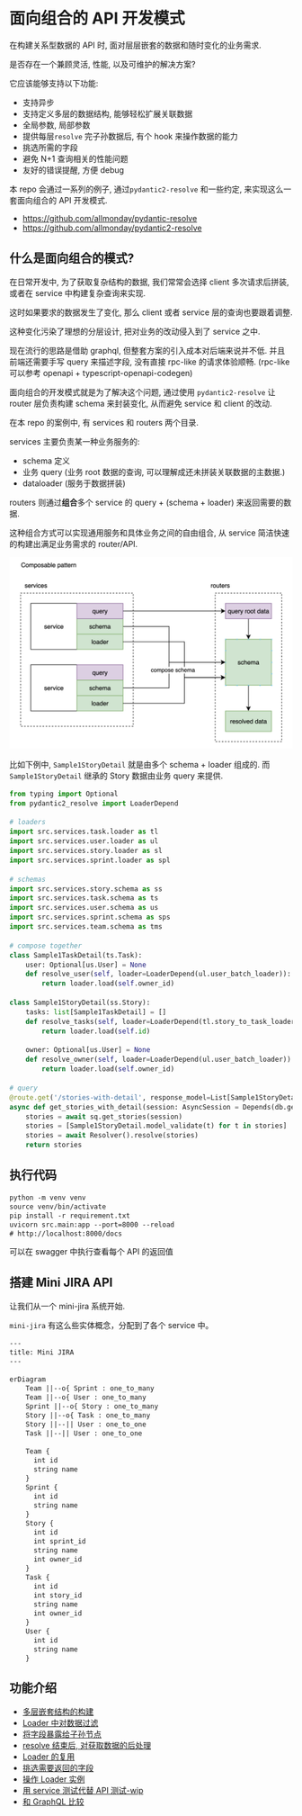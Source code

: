# 面向组合的 API 开发模式

在构建关系型数据的 API 时, 面对层层嵌套的数据和随时变化的业务需求.

是否存在一个兼顾灵活, 性能, 以及可维护的解决方案?

它应该能够支持以下功能:

- 支持异步
- 支持定义多层的数据结构, 能够轻松扩展关联数据
- 全局参数, 局部参数
- 提供每层`resolve` 完子孙数据后, 有个 hook 来操作数据的能力
- 挑选所需的字段
- 避免 N+1 查询相关的性能问题
- 友好的错误提醒, 方便 debug

本 repo 会通过一系列的例子, 通过`pydantic2-resolve` 和一些约定, 来实现这么一套面向组合的 API 开发模式.

- https://github.com/allmonday/pydantic-resolve
- https://github.com/allmonday/pydantic2-resolve

## 什么是面向组合的模式?

在日常开发中, 为了获取复杂结构的数据, 我们常常会选择 client 多次请求后拼装, 或者在 service 中构建复杂查询来实现.

这时如果要求的数据发生了变化, 那么 client 或者 service 层的查询也要跟着调整.

这种变化污染了理想的分层设计, 把对业务的改动侵入到了 service 之中.

现在流行的思路是借助 graphql, 但整套方案的引入成本对后端来说并不低. 并且前端还需要手写 query 来描述字段, 没有直接 rpc-like 的请求体验顺畅. (rpc-like 可以参考 openapi + typescript-openapi-codegen)

面向组合的开发模式就是为了解决这个问题, 通过使用 `pydantic2-resolve` 让 router 层负责构建 schema 来封装变化, 从而避免 service 和 client 的改动.

在本 repo 的案例中, 有 services 和 routers 两个目录.

services 主要负责某一种业务服务的:

- schema 定义
- 业务 query (业务 root 数据的查询, 可以理解成还未拼装关联数据的主数据.)
- dataloader (服务于数据拼装)

routers 则通过**组合**多个 service 的 query + (schema + loader) 来返回需要的数据.

这种组合方式可以实现通用服务和具体业务之间的自由组合, 从 service 简洁快速的构建出满足业务需求的 router/API.

![](./static/explain.png)

比如下例中, `Sample1StoryDetail` 就是由多个 schema + loader 组成的.
而 `Sample1StoryDetail` 继承的 Story 数据由业务 query 来提供.

```python
from typing import Optional
from pydantic2_resolve import LoaderDepend

# loaders
import src.services.task.loader as tl
import src.services.user.loader as ul
import src.services.story.loader as sl
import src.services.sprint.loader as spl

# schemas
import src.services.story.schema as ss
import src.services.task.schema as ts
import src.services.user.schema as us
import src.services.sprint.schema as sps
import src.services.team.schema as tms

# compose together
class Sample1TaskDetail(ts.Task):
    user: Optional[us.User] = None
    def resolve_user(self, loader=LoaderDepend(ul.user_batch_loader)):
        return loader.load(self.owner_id)

class Sample1StoryDetail(ss.Story):
    tasks: list[Sample1TaskDetail] = []
    def resolve_tasks(self, loader=LoaderDepend(tl.story_to_task_loader)):
        return loader.load(self.id)

    owner: Optional[us.User] = None
    def resolve_owner(self, loader=LoaderDepend(ul.user_batch_loader)):
        return loader.load(self.owner_id)

# query
@route.get('/stories-with-detail', response_model=List[Sample1StoryDetail])
async def get_stories_with_detail(session: AsyncSession = Depends(db.get_session)):
    stories = await sq.get_stories(session)
    stories = [Sample1StoryDetail.model_validate(t) for t in stories]
    stories = await Resolver().resolve(stories)
    return stories
```

## 执行代码

```shell
python -m venv venv
source venv/bin/activate
pip install -r requirement.txt
uvicorn src.main:app --port=8000 --reload
# http://localhost:8000/docs
```

可以在 swagger 中执行查看每个 API 的返回值

## 搭建 Mini JIRA API

让我们从一个 mini-jira 系统开始.

`mini-jira` 有这么些实体概念，分配到了各个 service 中。

```mermaid
---
title: Mini JIRA
---

erDiagram
    Team ||--o{ Sprint : one_to_many
    Team ||--o{ User : one_to_many
    Sprint ||--o{ Story : one_to_many
    Story ||--o{ Task : one_to_many
    Story ||--|| User : one_to_one
    Task ||--|| User : one_to_one

    Team {
      int id
      string name
    }
    Sprint {
      int id
      string name
    }
    Story {
      int id
      int sprint_id
      string name
      int owner_id
    }
    Task {
      int id
      int story_id
      string name
      int owner_id
    }
    User {
      int id
      string name
    }
```

## 功能介绍

- [多层嵌套结构的构建](./src/router/sample_1/readme.md)
- [Loader 中对数据过滤](./src/router/sample_2/readme.md)
- [将字段暴露给子孙节点](./src/router/sample_3/readme.md)
- [resolve 结束后, 对获取数据的后处理](./src/router/sample_4/readme.md)
- [Loader 的复用](./src/router/sample_5/readme.md)
- [挑选需要返回的字段](./src/router/sample_6/readme.md)
- [操作 Loader 实例](./src/router/sample_7/readme.md)
- [用 service 测试代替 API 测试-wip](./src/services/sprint/readme.md)
- [和 GraphQL 比较](./resolve-vs-graphql.md)

